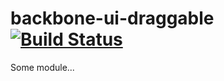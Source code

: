 # backbone-ui-draggable[![Build Status](https://secure.travis-ci.org/simonfan/backbone-ui-draggable.png?branch=master)](http://travis-ci.org/simonfan/backbone-ui-draggable)

Some module...
